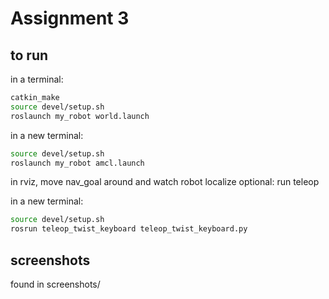 
# Assignment 3
## to run
in a terminal:
```bash
catkin_make
source devel/setup.sh
roslaunch my_robot world.launch
```

in a new terminal:
```bash
source devel/setup.sh
roslaunch my_robot amcl.launch
```

in rviz, move nav_goal around and watch robot localize
optional: run teleop

in a new terminal:
```bash
source devel/setup.sh
rosrun teleop_twist_keyboard teleop_twist_keyboard.py
```

## screenshots
found in screenshots/

